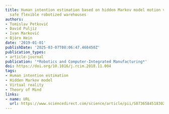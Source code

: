```yaml
---
title: Human intention estimation based on hidden Markov model motion validation for
  safe flexible robotized warehouses
authors:
- Tomislav Petković
- David Puljiz
- Ivan Marković
- Björn Hein
date: '2019-01-01'
publishDate: '2025-03-07T08:06:47.468450Z'
publication_types:
- article-journal
publication: '*Robotics and Computer-Integrated Manufacturing*'
doi: https://doi.org/10.1016/j.rcim.2018.11.004
tags:
- Human intention estimation
- Hidden Markov model
- Virtual reality
- Theory of Mind
links:
- name: URL
  url: https://www.sciencedirect.com/science/article/pii/S0736584518302965
---
```

